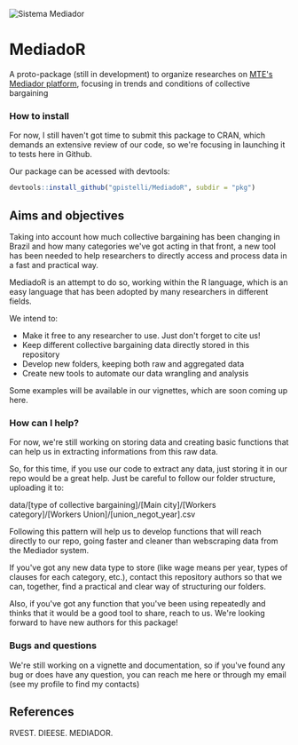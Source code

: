 ![Sistema Mediador](link)

# MediadoR
A proto-package (still in development) to organize researches on [MTE's Mediador platform](http://www3.mte.gov.br/sistemas/mediador), focusing in trends and conditions of collective bargaining

### How to install

For now, I still haven't got time to submit this package to CRAN, which demands an extensive review of our code, so we're focusing in launching it to tests here in Github.

Our package can be acessed with devtools:

``` r
devtools::install_github("gpistelli/MediadoR", subdir = "pkg")
```

## Aims and objectives

Taking into account how much collective bargaining has been changing in Brazil and how many categories we've got acting in that front, a new tool has been needed to help researchers to directly access and process data in a fast and practical way.

MediadoR is an attempt to do so, working within the R language, which is an easy language that has been adopted by many researchers in different fields. 

We intend to:

- Make it free to any researcher to use. Just don't forget to cite us!
- Keep different collective bargaining data directly stored in this repository
- Develop new folders, keeping both raw and aggregated data
- Create new tools to automate our data wrangling and analysis

Some examples will be available in our vignettes, which are soon coming up here.

### How can I help?

For now, we're still working on storing data and creating basic functions that can help us in extracting informations from this raw data.

So, for this time, if you use our code to extract any data, just storing it in our repo would be a great help. Just be careful to follow our folder structure, uploading it to:

data/[type of collective bargaining]/[Main city]/[Workers category]/[Workers Union]/[union_negot_year].csv

Following this pattern will help us to develop functions that will reach directly to our repo, going faster and cleaner than webscraping data from the Mediador system.

If you've got any new data type to store (like wage means per year, types of clauses for each category, etc.), contact this repository authors so that we can, together, find a practical and clear way of structuring our folders.

Also, if you've got any function that you've been using repeatedly and thinks that it would be a good tool to share, reach to us. We're looking forward to have new authors for this package!

### Bugs and questions

We're still working on a vignette and documentation, so if you've found any bug or does have any question, you can reach me here or through my email (see my profile to find my contacts)

## References

RVEST.
DIEESE.
MEDIADOR.

